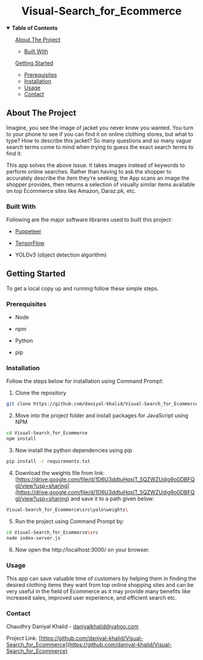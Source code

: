 



  
<h1 align=center> Visual-Search_for_Ecommerce </h1>


<!-- TABLE OF CONTENTS -->

<details  open="open">



**<summary>Table of Contents</summary>**

<ol>


<a  href="#about-the-project">About The Project</a>

<ul>

<li><a  href="#built-with">Built With</a></li>

</ul>



<a  href="#getting-started">Getting Started</a>

<ul>

<li><a  href="#prerequisites">Prerequisites</a></li>

<li><a  href="#installation">Installation</a></li>





<li><a  href="#usage">Usage</a></li>
<li><a  href="#contact">Contact</a></li>


</ul>
  
</ol>

</details>

  
  
  

<!-- ABOUT THE PROJECT -->

## About The Project

  

Imagine, you see the image of jacket you never knew you wanted. You turn to your phone to see if you can find it on online clothing stores, but what to type? How to describe this jacket? So many questions and so many vague search terms come to mind when trying to guess the exact search terms to find it. 

This app solves the above issue. It takes images instead of keywords to perform online searches. Rather than having to ask the shopper to accurately describe the item they’re seeking, the App scans an image the shopper provides, then returns a selection of visually similar items available on top Ecommerce sites like Amazon, Daraz.pk, etc.
  


  

### Built With

  

Following are the major software libraries used to built this project:

*  [Puppeteer](https://github.com/puppeteer/puppeteer)

*  [TensorFlow](https://www.tensorflow.org)

*  YOLOv3 (object detection algorithm)

  
  
  

<!-- GETTING STARTED -->

## Getting Started

  


To get a local copy up and running follow these simple steps.

  

### Prerequisites

  


* Node

* npm

* Python
* pip

  

### Installation

Follow the steps below for installation using Command Prompt: 

1. Clone the repository

```sh
git clone https://github.com/daniyal-khalid/Visual-Search_for_Ecommerce.git
```

2. Move into the project folder and install packages for JavaScript using NPM

```sh
cd Visual-Search_for_Ecommerce
npm install
```

3. Now install the python dependencies using pip

```sh
pip install -r requirements.txt
```
4. Download the weights file from link: [https://drive.google.com/file/d/1D6U3ddtuHqslT_5QZWZUdjg9o0DBFQgl/view?usp=sharing](https://drive.google.com/file/d/1D6U3ddtuHqslT_5QZWZUdjg9o0DBFQgl/view?usp=sharing)
 and save it to a path given below:
```sh
Visual-Search_for_Ecommerce\src\yolo\weights\
```

5. Run the project using Command Prompt by: 

```sh
cd Visual-Search_for_Ecommerce\src
node index-server.js
```
6. Now open the http://localhost:3000/ on your browser.

  
  

<!-- USAGE EXAMPLES -->

### Usage

  
This app can save valuable time of customers by helping them in finding the desired clothing items they want from top online shopping sites and can be very useful in the field of Ecommerce as it may provide many benefits like increased sales, improved user experience, and efficient search etc. 
  

<!-- CONTACT -->

### Contact

  

Chaudhry Daniyal Khalid -  daniyalkhalid@yahoo.com

  

Project Link: [https://github.com/daniyal-khalid/Visual-Search_for_Ecommerce](https://github.com/daniyal-khalid/Visual-Search_for_Ecommerce)

  
  
  

  
  
  
  
  


